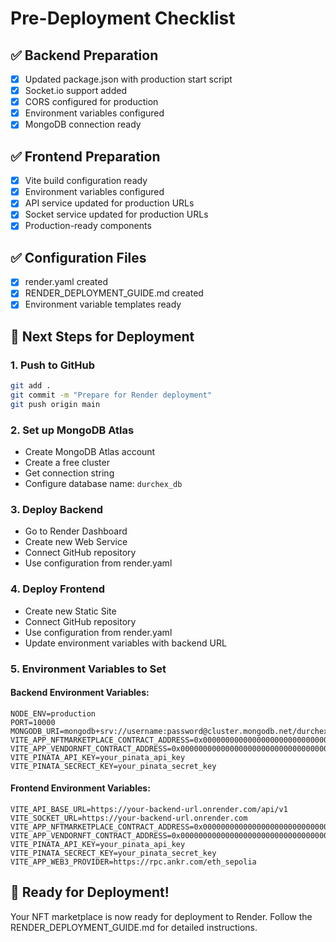 # Pre-Deployment Checklist

## ✅ Backend Preparation
- [x] Updated package.json with production start script
- [x] Socket.io support added
- [x] CORS configured for production
- [x] Environment variables configured
- [x] MongoDB connection ready

## ✅ Frontend Preparation
- [x] Vite build configuration ready
- [x] Environment variables configured
- [x] API service updated for production URLs
- [x] Socket service updated for production URLs
- [x] Production-ready components

## ✅ Configuration Files
- [x] render.yaml created
- [x] RENDER_DEPLOYMENT_GUIDE.md created
- [x] Environment variable templates ready

## 🔄 Next Steps for Deployment

### 1. Push to GitHub
```bash
git add .
git commit -m "Prepare for Render deployment"
git push origin main
```

### 2. Set up MongoDB Atlas
- Create MongoDB Atlas account
- Create a free cluster
- Get connection string
- Configure database name: `durchex_db`

### 3. Deploy Backend
- Go to Render Dashboard
- Create new Web Service
- Connect GitHub repository
- Use configuration from render.yaml

### 4. Deploy Frontend
- Create new Static Site
- Connect GitHub repository
- Use configuration from render.yaml
- Update environment variables with backend URL

### 5. Environment Variables to Set

#### Backend Environment Variables:
```
NODE_ENV=production
PORT=10000
MONGODB_URI=mongodb+srv://username:password@cluster.mongodb.net/durchex_db
VITE_APP_NFTMARKETPLACE_CONTRACT_ADDRESS=0x0000000000000000000000000000000000000000
VITE_APP_VENDORNFT_CONTRACT_ADDRESS=0x0000000000000000000000000000000000000000
VITE_PINATA_API_KEY=your_pinata_api_key
VITE_PINATA_SECRECT_KEY=your_pinata_secret_key
```

#### Frontend Environment Variables:
```
VITE_API_BASE_URL=https://your-backend-url.onrender.com/api/v1
VITE_SOCKET_URL=https://your-backend-url.onrender.com
VITE_APP_NFTMARKETPLACE_CONTRACT_ADDRESS=0x0000000000000000000000000000000000000000
VITE_APP_VENDORNFT_CONTRACT_ADDRESS=0x0000000000000000000000000000000000000000
VITE_PINATA_API_KEY=your_pinata_api_key
VITE_PINATA_SECRECT_KEY=your_pinata_secret_key
VITE_APP_WEB3_PROVIDER=https://rpc.ankr.com/eth_sepolia
```

## 🚀 Ready for Deployment!

Your NFT marketplace is now ready for deployment to Render. Follow the RENDER_DEPLOYMENT_GUIDE.md for detailed instructions.





